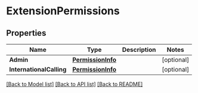 # ExtensionPermissions

## Properties

Name | Type | Description | Notes
------------ | ------------- | ------------- | -------------
**Admin** | [**PermissionInfo**](PermissionInfo.md) |  | [optional] 
**InternationalCalling** | [**PermissionInfo**](PermissionInfo.md) |  | [optional] 

[[Back to Model list]](../README.md#documentation-for-models) [[Back to API list]](../README.md#documentation-for-api-endpoints) [[Back to README]](../README.md)


